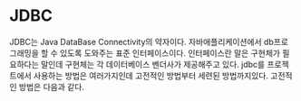 # JDBC
 JDBC는 Java DataBase Connectivity의 약자이다.
자바애플리케이션에서 db프로그래밍을 할 수 있도록 도와주는 표준 인터페이스이다. 인터페이스란 말은 구현체가 필요하다는 말인데 구현체는 각 데이터베이스 벤더사가 제공해주고 있다.
jdbc를 프로젝트에서 사용하는 방법은 여러가지인데 고전적인 방법부터 세련된 방법까지있다.
고전적인 방법은 다음과 같다.